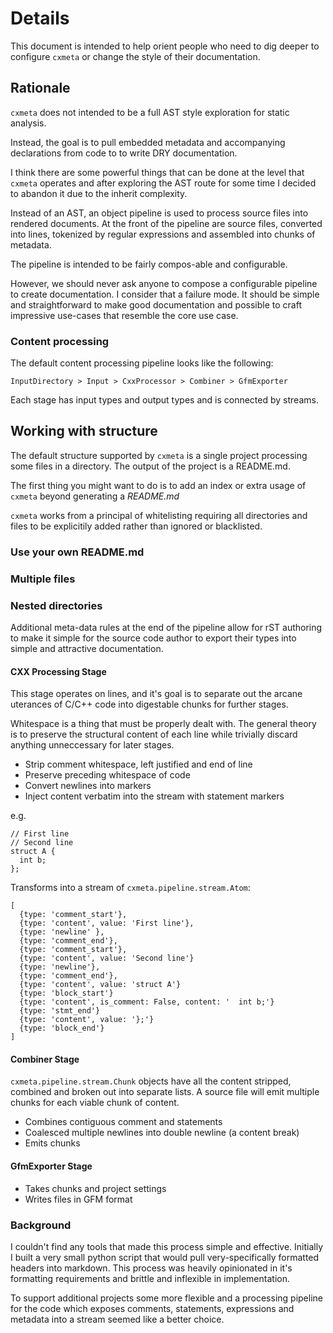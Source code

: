 # Details

This document is intended to help orient people who need to dig deeper to configure `cxmeta` or change the style of their documentation.


## Rationale

`cxmeta` does not intended to be a full AST style exploration for static analysis.

Instead, the goal is to pull embedded metadata and accompanying declarations from code to to write DRY documentation.

I think there are some powerful things that can be done at the level that `cxmeta` operates and after exploring the AST route for some time I decided to abandon it due to the inherit complexity.

Instead of an AST, an object pipeline is used to process source files into rendered documents. At the front of the pipeline are source files, converted into lines, tokenized by regular expressions and assembled into chunks of metadata.

The pipeline is intended to be fairly compos-able and configurable.

However, we should never ask anyone to compose a configurable pipeline to create documentation. I consider that a failure mode. It should be simple and straightforward to make good documentation and possible to craft impressive use-cases that resemble the core use case.

### Content processing

The default content processing pipeline looks like the following:

`InputDirectory > Input > CxxProcessor > Combiner > GfmExporter`

Each stage has input types and output types and is connected by streams.

## Working with structure

The default structure supported by `cxmeta` is a single project processing some files in a directory. The output of the project is a README.md.

The first thing you might want to do is to add an index or extra usage of `cxmeta` beyond generating a *README.md*

`cxmeta` works from a principal of whitelisting requiring all directories and files to be explicitily added rather than ignored or blacklisted.


### Use your own README.md

### Multiple files

### Nested directories

Additional meta-data rules at the end of the pipeline allow for rST authoring to make it simple for the source code author to export
their types into simple and attractive documentation.

#### CXX Processing Stage

This stage operates on lines, and it's goal is to separate out the arcane uterances of C/C++ code into digestable chunks for further stages.

Whitespace is a thing that must be properly dealt with. The general theory is to preserve the structural content of each line while trivially discard anything unneccessary for later stages.

* Strip comment whitespace, left justified and end of line
* Preserve preceding whitespace of code
* Convert newlines into markers
* Inject content verbatim into the stream with statement markers

e.g.

    // First line
    // Second line
    struct A {
      int b;
    };

Transforms into a stream of `cxmeta.pipeline.stream.Atom`:

    [
      {type: 'comment_start'},
      {type: 'content', value: 'First line'},
      {type: 'newline' },
      {type: 'comment_end'},
      {type: 'comment_start'},
      {type: 'content', value: 'Second line'}
      {type: 'newline'},
      {type: 'comment_end'},
      {type: 'content', value: 'struct A'}
      {type: 'block_start'}
      {type: 'content', is_comment: False, content: '  int b;'}
      {type: 'stmt_end'}
      {type: 'content', value: '};'}
      {type: 'block_end'}
    ]


#### Combiner Stage

`cxmeta.pipeline.stream.Chunk` objects have all the content stripped, combined and broken out into separate lists. A source file will emit multiple chunks for each viable chunk of content.

* Combines contiguous comment and statements
* Coalesced multiple newlines into double newline (a content break)
* Emits chunks


#### GfmExporter Stage

* Takes chunks and project settings
* Writes files in GFM format


### Background

I couldn't find any tools that made this process simple and effective. Initially I built a very small python script
that would pull very-specifically formatted headers into markdown. This process was heavily opinionated in it's formatting
requirements and brittle and inflexible in implementation.

To support additional projects some more flexible and a processing pipeline for the code which exposes comments,
statements, expressions and metadata into a stream seemed like a better choice.